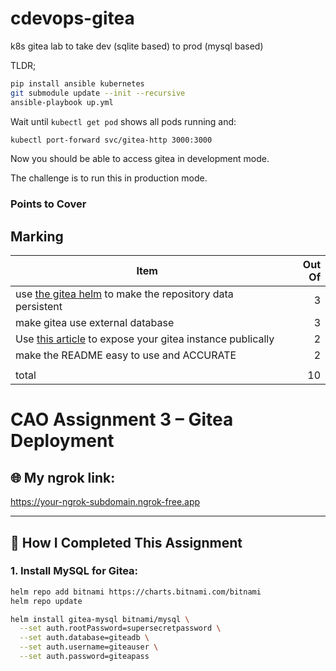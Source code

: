 # cdevops-gitea
k8s gitea lab to take dev (sqlite based) to prod (mysql based)

TLDR;

```bash
pip install ansible kubernetes
git submodule update --init --recursive
ansible-playbook up.yml
```

Wait until `kubectl get pod` shows all pods running and:

```bash
kubectl port-forward svc/gitea-http 3000:3000
```

Now you should be able to access gitea in development mode.

The challenge is to run this in production mode.

### Points to Cover

## Marking

|Item|Out Of|
|--|--:|
|use [the gitea helm](https://gitea.com/gitea/helm-gitea) to make the repository data persistent|3|
|make gitea use external database|3|
|Use [this article](https://blog.techiescamp.com/using-ngrok-with-kubernetes/) to expose your gitea instance publically|2|
|make the README easy to use and ACCURATE|2|
|||
|total|10|




# CAO Assignment 3 – Gitea Deployment

## 🌐 My ngrok link:
https://your-ngrok-subdomain.ngrok-free.app

---

## 🚀 How I Completed This Assignment

### 1. Install MySQL for Gitea:
```bash
helm repo add bitnami https://charts.bitnami.com/bitnami
helm repo update

helm install gitea-mysql bitnami/mysql \
  --set auth.rootPassword=supersecretpassword \
  --set auth.database=giteadb \
  --set auth.username=giteauser \
  --set auth.password=giteapass
